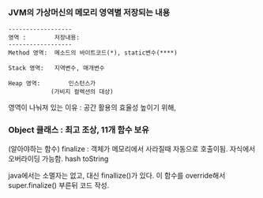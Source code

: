 ### JVM의 가상머신의 메모리 영역별 저장되는 내용
	------------------
	영역 :		저장내용: 
	------------------
	Method 영역: 	메소드의 바이트코드(*), static변수(****)
	
	Stack 영역: 	지역변수, 매개변수
	
	Heap 영역: 		인스턴스가
				(가비지 컬렉션의 대상)
	
영역이 나눠져 있는 이유 : 공간 활용의 효율성 높이기 위해,


### Object 클래스 : 최고 조상, 11개 함수 보유
 (알아야하는 함수)
	finalize	:	객체가 메모리에서 사라질때 자동으로 호출이됨. 자식에서 오버라이딩 가능함.
	hash
	toString
	
java에서는 소멸자는 없고, 대신 finallize()가 있다.
이 함수를 override해서 super.finalize() 부른뒤  코드 작성.


